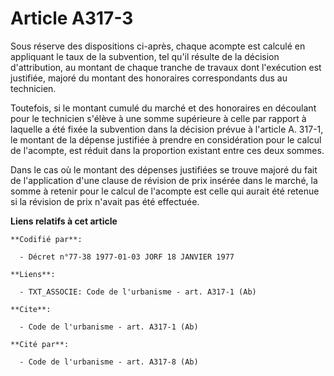 # Article A317-3

Sous réserve des dispositions ci-après, chaque acompte est calculé en appliquant le taux de la subvention, tel qu'il résulte
de la décision d'attribution, au montant de chaque tranche de travaux dont l'exécution est justifiée, majoré du montant des
honoraires correspondants dus au technicien.

Toutefois, si le montant cumulé du marché et des honoraires en découlant pour le technicien s'élève à une somme supérieure à
celle par rapport à laquelle a été fixée la subvention dans la décision prévue à l'article A. 317-1, le montant de la dépense
justifiée à prendre en considération pour le calcul de l'acompte, est réduit dans la proportion existant entre ces deux
sommes.

Dans le cas où le montant des dépenses justifiées se trouve majoré du fait de l'application d'une clause de révision de prix
insérée dans le marché, la somme à retenir pour le calcul de l'acompte est celle qui aurait été retenue si la révision de
prix n'avait pas été effectuée.

**Liens relatifs à cet article**

	**Codifié par**:

	  - Décret n°77-38 1977-01-03 JORF 18 JANVIER 1977

	**Liens**:

	  - TXT_ASSOCIE: Code de l'urbanisme - art. A317-1 (Ab)

	**Cite**:

	  - Code de l'urbanisme - art. A317-1 (Ab)

	**Cité par**:

	  - Code de l'urbanisme - art. A317-8 (Ab)

